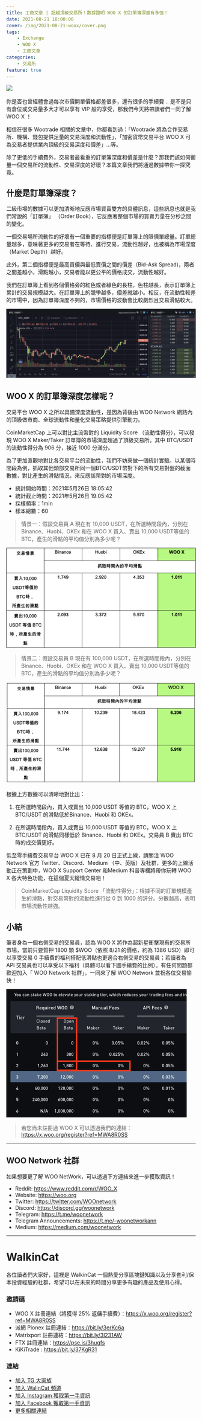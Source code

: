 ```yaml
---
title: 工商文章 | 超越頂級交易所！數據證明 WOO X 的訂單簿深度有多強！
date: 2021-08-21 18:00:00
cover: /img/2021-08-21-woox/cover.png
tags:
    - Exchange
    - WOO X
    - 工商文章
categories:
    - 交易所
feature: true
---
```


<img src="/img/2021-08-21-woox/cover.png">

你是否也曾經體會過每次市價開單價格都差很多，還有很多的手續費 .. 是不是只有倉位或交易量多大才可以享有 VIP 般的享受，那我們今天將帶讀者們一同了解 WOO X ！

相信在很多 Wootrade 相關的文章中，你都看到過：「Wootrade 將為合作交易所、機構、錢包提供足量的交易深度和流動性」，「加密貨幣交易平台 WOO X 可為交易者提供業內頂級的交易深度和價差」...等。

除了更低的手續費外，交易者最看重的訂單簿深度和價差是什麼？那我們該如何衡量一個交易所的流動性、交易深度的好壞？本篇文章我們將通過數據帶你一探究竟。

## 什麼是訂單簿深度？
二級市場的數據可以更加清晰地反應市場買賣雙方的具體訊息，這些訊息也就是我們常說的「訂單簿」 （Order Book），它反應著整個市場的買賣力量在分秒之間的變化。

一個交易場所流動性的好壞有一個重要的指標便是訂單簿上的限價單總量。訂單總量越多，意味著更多的交易者在等待、進行交易，流動性越好，也被稱為市場深度（Market Depth）越好。

此外，第二個指標便是最高買價與最低賣價之間的價差（Bid-Ask Spread)，兩者之間差越小，滑點越小，交易者能以更公平的價格成交，流動性越好。

我們在訂單簿上看到各個價格旁的紅色或者綠色的長柱，色柱越長，表示訂單簿上累計的交易規模越大。在訂單簿上的競爭越多，價差就越小。相反，在流動性較差的市場中，因為訂單簿深度不夠的，市場價格的波動會比較劇烈且交易滑點較大。

<img src="/img/2021-08-21-woox/trade.png">

## WOO X 的訂單簿深度怎樣呢？

交易平台 WOO X 之所以具備深度流動性，是因為背後由 WOO Network 網路內的頂級做市商、全球流動性和量化交易策略提供引擎動力。

CoinMarketCap 上可以對比主流幣對的 Liquidity Score （流動性得分），可以發現 WOO X Maker/Taker 訂單簿的市場深度超過了頂級交易所。其中 BTC/USDT 的流動性得分為 906 分，接近 1000 分滿分。

為了更加直觀地對比各交易平台的流動性，我們不妨來做一個統計實驗。以某個時間段為例，抓取其他頭部交易所同一個BTC/USDT幣對下的所有交易對盤的截面數據，對比產生的滑點情況，來反應該幣對的市場深度。

- 統計開始時間：2021年5月26日 18:05:42
- 統計截止時間：2021年5月26日 19:05:42
- 採樣頻率：1min
- 樣本總數：60

> 情景一：假設交易員 A 現在有 10,000 USDT，在所選時間段內，分別在 Binance、Huobi、OKEx 和在 WOO X 買入、賣出 10,000 USDT等值的 BTC，產生的滑點的平均值分別為多少呢？

<img src="/img/2021-08-21-woox/1.png">

> 情景二：假設交易員 B 現在有 100,000 USDT，在所選時間段內，分別在 Binance、Huobi、OKEx 和在 WOO X 買入、賣出 10,000 USDT等值的 BTC，產生的滑點的平均值分別為多少呢？

<img src="/img/2021-08-21-woox/2.png">

根據上方數據可以清晰地對比出：
1. 在所選時間段內，買入或賣出 10,000 USDT 等值的 BTC，WOO X 上 BTC/USDT 的滑點低於Binance、Huobi 和 OKEx。

2. 在所選時間段內，買入或賣出 10,000 USDT 等值的 BTC，WOO X 上 BTC/USDT 的滑點同樣低於 Binance、Huobi 和 OKEx。交易員 B 賣出 BTC 時的成交價更好。

低至零手續費交易平台 WOO X 已在 8 月 20 日正式上線，請關注 WOO Network 官方 Twitter、Discord、Medium （中、英版）及社群，更多的上線活動正在策劃中，WOO X Support Center 和Medium 科普專欄將帶你玩轉 WOO X 各大特色功能，在這個夏天縱情交易吧！

> CoinMarketCap Liquidity Score 「流動性得分」：根據不同的訂單規模產生的滑點，對交易幣對的流動性進行從 0 到 1000 的評分。分數越高，表明市場流動性越強。

## 小結
筆者身為一個右側交易的交易員，認為 WOO X 將作為超新星衝擊現有的交易所市場，當前只要質押 1800 顆 $WOO（依照 8/21 的價格，約為 1386 USD）即可以享受交易 0 手續費的福利搭配低滑點也更適合右側交易的交易員；若讀者為 API 交易員也可以享受以下福利（具體可以看下圖手續費的比例）。有任何問題都歡迎加入「 WOO Network 社群」，一同來了解 WOO Network 並祝各位交易愉快！

<img src="/img/2021-08-21-woox/fee.png">

> 若您尚未註冊過 WOO X 可以透過我們的連結：https://x.woo.org/register?ref=MWA8R0SS

---

## WOO Network 社群

如果想要更了解 WOO NetWork，可以透過下方連結來進一步獲取資訊！

- Reddit: https://www.reddit.com/r/WOO_X
- Website: https://woo.org
- Twitter: https://twitter.com/WOOnetwork
- Discord: https://discord.gg/woonetwork
- Telegram: https://t.me/woonetwork
- Telegram Announcements: https://t.me/-woonetworkann
- Medium: https://medium.com/woonetwork

---
# WalkinCat
各位讀者們大家好，這裡是 WalkinCat 一個熱愛分享區塊鏈知識以及分享套利/保本投資經驗的社群，希望可以在未來的時間分享更多有趣的產品及使用心得。

### 邀請碼
- WOO X 註冊連結（將獲得 25% 返傭手續費）：https://x.woo.org/register?ref=MWA8R0SS
- 派網 Pionex 註冊連結：https://bit.ly/3erKc6a
- Matrixport 註冊連結：https://bit.ly/3l231AW
- FTX 註冊連結：https://pse.is/3hugfs
- KiKiTrade : https://bit.ly/37KgR31

### 連結
- [加入 TG 大家族](https://t.me/walkincat)
- [加入 WalinCat 頻道](https://t.me/walkincat2020)
- [加入 Instagram 獲取第一手資訊](https://bit.ly/2TgZ6ou)
- [加入 Facebook 獲取第一手資訊](https://bit.ly/3xMmPMd)
- [更多相關連結](https://linktr.ee/walkincat)